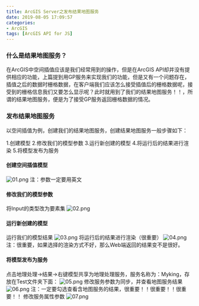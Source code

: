 ```yaml
---
title: ArcGIS Server之发布结果地图服务
date: 2019-08-05 17:09:57
categories:
- ArcGIS
tags: [ArcGIS API for JS]
---
```

### 什么是结果地图服务？
在ArcGIS中空间插值应该是我们经常用到的操作，但是在ArcGIS API却并没有提供相应的功能，上篇提到用GP服务来实现我们的功能，但是又有一个问题存在，插值之后的数据时栅格数据，在客户端我们应该怎么接受插值后的栅格数据呢，接受到的栅格信息我们又要怎么显示呢？此时就用到了我们的结果地图服务！！，所谓的结果地图服务，便是为了接受GP服务返回栅格数据的情况。

### 发布结果地图服务
以空间插值为例，创建我们的结果地图服务，创建结果地图服务一般步骤如下：

1.创建模型
2.修改我们的模型参数
3.运行新创建的模型
4.将运行后的结果进行渲染
5.将模型发布为服务
#### 创建空间插值模型
![01.png](01.png)
注：参数一定要用英文
#### 修改我们的模型参数
将Input的类型改为要素集
![02.png](02.png)
#### 运行新创建的模型
运行我们的模型结果
![03.png](03.png)
将运行后的结果进行渲染（很重要）
![04.png](04.png)
注：很重要，如果选择的渲染方式不好，那么Web端返回的结果变不是很好。
#### 将模型发布为服务
点击地理处理->结果->右键模型共享为地理处理服务，服务名称为：Myking，存放在Test文件夹下面：
![05.png](05.png)
修改服务参数为同步，并查看地图服务结果
![06.png](06.png)
注：一定要勾选查看含地图服务的结果，很重要！！很重要！！很重要！！
修改服务属性参数
![07.png](07.png)